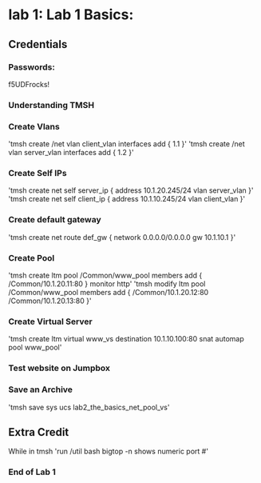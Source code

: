 # lab 1: Lab 1 Basics:

## Credentials
  ### Passwords:
f5UDFrocks!

### Understanding TMSH
### Create Vlans
'tmsh create /net vlan client_vlan interfaces add { 1.1 }'
'tmsh create /net vlan server_vlan interfaces add { 1.2 }'

### Create Self IPs
'tmsh create net self server_ip { address 10.1.20.245/24 vlan server_vlan }'
'tmsh create net self client_ip { address 10.1.10.245/24 vlan client_vlan }'

### Create default gateway
'tmsh create net route def_gw { network 0.0.0.0/0.0.0.0 gw 10.1.10.1 }'

### Create Pool
'tmsh create ltm pool /Common/www_pool members add { /Common/10.1.20.11:80  } monitor http'
'tmsh modify ltm pool /Common/www_pool members add { /Common/10.1.20.12:80 /Common/10.1.20.13:80 }'

### Create Virtual Server
'tmsh create ltm virtual www_vs destination 10.1.10.100:80 snat automap pool www_pool'

### Test website on Jumpbox ###

### Save an Archive
'tmsh save sys ucs lab2_the_basics_net_pool_vs'



## Extra Credit
While in tmsh
'run /util bash
bigtop
-n shows numeric port #'

### End of Lab 1



